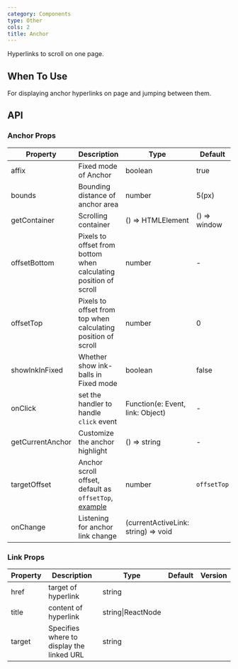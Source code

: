 ```yaml
---
category: Components
type: Other
cols: 2
title: Anchor
---
```


Hyperlinks to scroll on one page.

## When To Use

For displaying anchor hyperlinks on page and jumping between them.

## API

### Anchor Props

| Property | Description | Type | Default | Version |
| --- | --- | --- | --- | --- |
| affix | Fixed mode of Anchor | boolean | true |  |
| bounds | Bounding distance of anchor area | number | 5(px) |  |
| getContainer | Scrolling container | () => HTMLElement | () => window | 3.4.0 |
| offsetBottom | Pixels to offset from bottom when calculating position of scroll | number | - |  |
| offsetTop | Pixels to offset from top when calculating position of scroll | number | 0 |  |
| showInkInFixed | Whether show ink-balls in Fixed mode | boolean | false |  |
| onClick | set the handler to handle `click` event | Function(e: Event, link: Object) | - | 3.9.0 |
| getCurrentAnchor | Customize the anchor highlight | () => string | - | 3.22.0 |
| targetOffset | Anchor scroll offset, default as `offsetTop`, [example](#components-anchor-demo-targetOffset) | number | `offsetTop` | 3.22.0 |
| onChange | Listening for anchor link change | (currentActiveLink: string) => void |  | 3.24.0 |

### Link Props

| Property | Description                               | Type              | Default | Version |
| -------- | ----------------------------------------- | ----------------- | ------- | ------- |
| href     | target of hyperlink                       | string            |         |         |
| title    | content of hyperlink                      | string\|ReactNode |         |         |
| target   | Specifies where to display the linked URL | string            |         |         |
